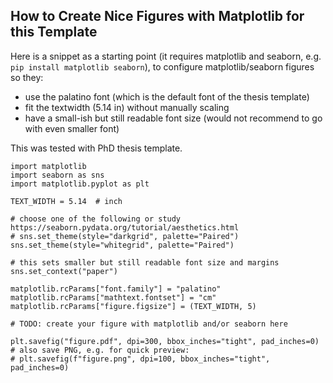 ## How to Create Nice Figures with Matplotlib for this Template ##

Here is a snippet as a starting point (it requires matplotlib and seaborn, e.g. `pip install matplotlib seaborn`), to configure matplotlib/seaborn figures so they:

- use the palatino font (which is the default font of the thesis template)
- fit the textwidth (5.14 in) without manually scaling
- have a small-ish but still readable font size (would not recommend to go with even smaller font)

This was tested with PhD thesis template.

```
import matplotlib
import seaborn as sns
import matplotlib.pyplot as plt

TEXT_WIDTH = 5.14  # inch

# choose one of the following or study https://seaborn.pydata.org/tutorial/aesthetics.html
# sns.set_theme(style="darkgrid", palette="Paired")
sns.set_theme(style="whitegrid", palette="Paired")

# this sets smaller but still readable font size and margins
sns.set_context("paper")

matplotlib.rcParams["font.family"] = "palatino"
matplotlib.rcParams["mathtext.fontset"] = "cm"
matplotlib.rcParams["figure.figsize"] = (TEXT_WIDTH, 5)

# TODO: create your figure with matplotlib and/or seaborn here

plt.savefig("figure.pdf", dpi=300, bbox_inches="tight", pad_inches=0)
# also save PNG, e.g. for quick preview:
# plt.savefig(f"figure.png", dpi=100, bbox_inches="tight", pad_inches=0)
```
